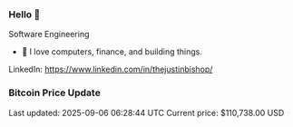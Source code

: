 ### Hello 🤙  

Software Engineering

- 🔭 I love computers, finance, and building things.
  
LinkedIn: https://www.linkedin.com/in/thejustinbishop/  





































































































































































































































































































































































































































































































































































































































































































































































































































































































































































































































































### Bitcoin Price Update
Last updated: 2025-09-06 06:28:44 UTC
Current price: $110,738.00 USD
